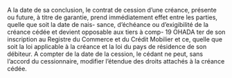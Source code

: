 A la date de sa conclusion, le contrat de cession d’une créance, présente ou future, à
titre de garantie, prend immédiatement effet entre les parties, quelle que soit la date de nais-
sance, d’échéance ou d’exigibilité de la créance cédée et devient opposable aux tiers à comp-
19
OHADA
ter de son inscription au Registre du Commerce et du Crédit Mobilier et ce, quelle que soit la
loi applicable à la créance et la loi du pays de résidence de son débiteur.
A compter de la date de la cession, le cédant ne peut, sans l’accord du cessionnaire, modifier
l’étendue des droits attachés à la créance cédée.